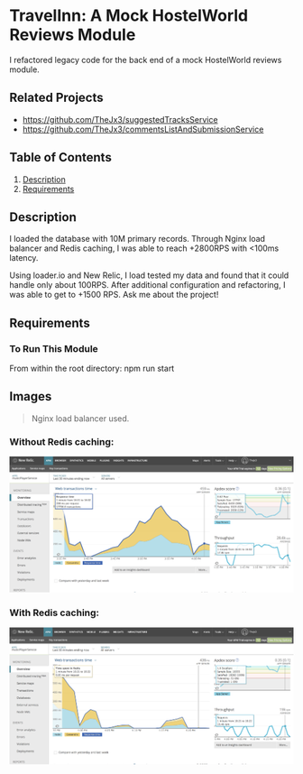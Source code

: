 # TravelInn: A Mock HostelWorld Reviews Module
I refactored legacy code for the back end of a mock HostelWorld reviews module.

## Related Projects

  - https://github.com/TheJx3/suggestedTracksService
  - https://github.com/TheJx3/commentsListAndSubmissionService


## Table of Contents

1. [Description](#Description)
1. [Requirements](#Requirements)

## Description
 I loaded the database with 10M primary records. Through Nginx load balancer and Redis caching, I was able to reach +2800RPS with <100ms latency.

 Using loader.io and New Relic, I load tested my data and found that it could handle only about 100RPS. After additional configuration and refactoring, I was able to get to +1500 RPS. Ask me about the project!

## Requirements
### To Run This Module
From within the root directory:
npm run start

## Images
> Nginx load balancer used.
### Without Redis caching:
![noRedis](./images/noredis.png)<!-- .element height="50%" width="50%" -->
### With Redis caching:
![redis](./images/redis.png)<!-- .element height="50%" width="50%" -->
